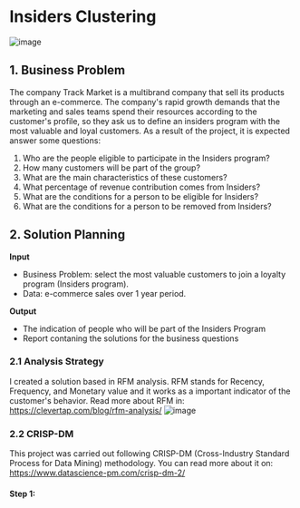 # **Insiders Clustering**
![image](https://user-images.githubusercontent.com/110054775/198704149-2ac2bdde-da42-40ef-a440-8bd1974cba4b.png)

## 1. Business Problem
The company Track Market is a multibrand company that sell its products through an e-commerce. The company's rapid growth demands that the marketing and sales teams spend their resources according to the customer's profile, so they ask us to define an insiders program with the most valuable and loyal customers. 
As a result of the project, it is expected answer some questions:

1. Who are the people eligible to participate in the Insiders program?
2. How many customers will be part of the group?
3. What are the main characteristics of these customers?
4. What percentage of revenue contribution comes from Insiders?
5. What are the conditions for a person to be eligible for Insiders?
6. What are the conditions for a person to be removed from Insiders?

## 2. Solution Planning

**Input**
- Business Problem: select the most valuable customers to join a loyalty program (Insiders program).
- Data: e-commerce sales over 1 year period.

**Output**
- The indication of people who will be part of the Insiders Program
- Report contaning the solutions for the business questions

### 2.1 Analysis Strategy

I created a solution based in RFM analysis. RFM stands for Recency, Frequency, and Monetary value and it works as a important indicator of the customer's behavior.
Read more about RFM in: https://clevertap.com/blog/rfm-analysis/
![image](https://user-images.githubusercontent.com/110054775/198715485-31e162f5-9b03-40eb-9c88-11bc0770e61a.png)

### 2.2 CRISP-DM
This project was carried out following CRISP-DM (Cross-Industry Standard Process for Data Mining) methodology. You can read more about it on: https://www.datascience-pm.com/crisp-dm-2/

#### Step 1:


